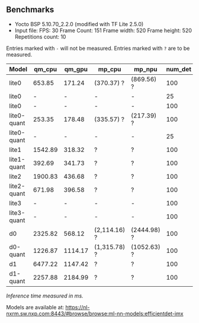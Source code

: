 ## Benchmarks

* Yocto BSP 5.10.70_2.2.0 (modified with TF Lite 2.5.0)
* Input file:
FPS: 30
Frame Count: 151
Frame width: 520
Frame height: 520
Repetitions count: 10

Entries marked with `-` will not be measured.
Entries marked with `?` are to be measured.

| Model       | qm_cpu      | qm_gpu      | mp_cpu      | mp_npu      | num_det     | score_thold | mAP         |
| ----------- | ----------- | ----------- | ----------- | ----------- | ----------- | ----------- | ----------- |
| lite0       | 653.85      | 171.24      | (370.37)  ? | (869.56) ?  | 100         | 0           | 0.266       |
| lite0       | -           | -           | -           | -           | 25          | 0           | 0.262       |
| lite0       | -           | -           | -           | -           | 100         | 0.4         | 0.216       |
| lite0-quant | 253.35      | 178.48      | (335.57) ?  | (217.39) ?  | 100         | 0           | 0.262       |
| lite0-quant | -           | -           | -           | -           | 25          | 0           | 0.258       |
| lite1       | 1542.89     | 318.32      | ?           | ?           | 100         | 0           | 0.313       |
| lite1-quant | 392.69      | 341.73      | ?           | ?           | 100         | 0           | 0.309       |
| lite2       | 1900.83     | 436.68      | ?           | ?           | 100         | 0           | 0.346       |
| lite2-quant | 671.98      | 396.58      | ?           | ?           | 100         | 0           | 0.342       |
| lite3       | -           | -           | -           | -           | 100         | 0           | 0.380       |
| lite3-quant | -           | -           | -           | -           | 100         | 0           | 0.376       |
| d0          | 2325.82     | 568.12      | (2,114.16) ?| (2444.98) ? | 100         | 0           | 0.331       |
| d0-quant    | 1226.87     | 1114.17     | (1,315.78) ?| (1052.63) ? | 100         | 0           | 0.187       |
| d1          | 6477.22     | 1147.42     | ?           | ?           | 100         | 0           | 0.383       |
| d1-quant    | 2257.88     | 2184.99     | ?           | ?           | 100         | 0           | 0.268       |

*Inference time measured in ms.*

Models are available at: https://nl-nxrm.sw.nxp.com:8443/#browse/browse:ml-nn-models:efficientdet-imx
